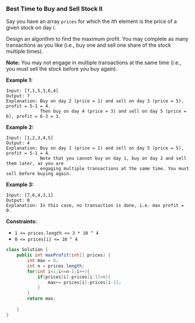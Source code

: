 ### Best Time to Buy and Sell Stock II

Say you have an array `prices` for which the *i*th element is the price of a given stock on day *i*.

Design an algorithm to find the maximum profit. You may complete as many transactions as you like (i.e., buy one and sell one share of the stock multiple times).

**Note:** You may not engage in multiple transactions at the same time (i.e., you must sell the stock before you buy again).

**Example 1:**

```
Input: [7,1,5,3,6,4]
Output: 7
Explanation: Buy on day 2 (price = 1) and sell on day 3 (price = 5), profit = 5-1 = 4.
             Then buy on day 4 (price = 3) and sell on day 5 (price = 6), profit = 6-3 = 3.
```

**Example 2:**

```
Input: [1,2,3,4,5]
Output: 4
Explanation: Buy on day 1 (price = 1) and sell on day 5 (price = 5), profit = 5-1 = 4.
             Note that you cannot buy on day 1, buy on day 2 and sell them later, as you are
             engaging multiple transactions at the same time. You must sell before buying again.
```

**Example 3:**

```
Input: [7,6,4,3,1]
Output: 0
Explanation: In this case, no transaction is done, i.e. max profit = 0.
```

 

**Constraints:**

- `1 <= prices.length <= 3 * 10 ^ 4`
- `0 <= prices[i] <= 10 ^ 4`

~~~java
class Solution {
    public int maxProfit(int[] prices) {
        int max = 0;
        int n = prices.length;
        for(int i=1;i<=n-1;i++){
            if(prices[i]-prices[i-1]>0){
                max+= prices[i]-prices[i-1];
            }
        }
        return max;
        
    }
}
~~~

